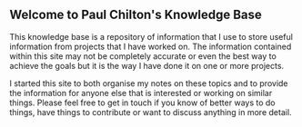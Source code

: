 ## Welcome to Paul Chilton's Knowledge Base

This knowledge base is a repository of information that I use to store useful information from projects that I have worked on. The information contained within this site may not be completely accurate or even the best way to achieve the goals but it is the way I have done it on one or more projects.

I started this site to both organise my notes on these topics and to provide the information for anyone else that is interested or working on similar things. Please feel free to get in touch if you know of better ways to do things, have things to contribute or want to discuss anything in more detail.
